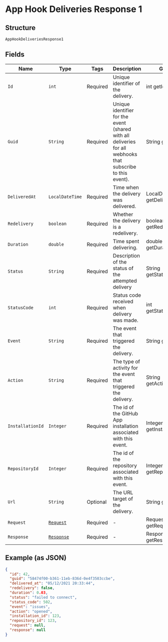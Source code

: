 
# App Hook Deliveries Response 1

## Structure

`AppHookDeliveriesResponse1`

## Fields

| Name | Type | Tags | Description | Getter | Setter |
|  --- | --- | --- | --- | --- | --- |
| `Id` | `int` | Required | Unique identifier of the delivery. | int getId() | setId(int id) |
| `Guid` | `String` | Required | Unique identifier for the event (shared with all deliveries for all webhooks that subscribe to this event). | String getGuid() | setGuid(String guid) |
| `DeliveredAt` | `LocalDateTime` | Required | Time when the delivery was delivered. | LocalDateTime getDeliveredAt() | setDeliveredAt(LocalDateTime deliveredAt) |
| `Redelivery` | `boolean` | Required | Whether the delivery is a redelivery. | boolean getRedelivery() | setRedelivery(boolean redelivery) |
| `Duration` | `double` | Required | Time spent delivering. | double getDuration() | setDuration(double duration) |
| `Status` | `String` | Required | Description of the status of the attempted delivery | String getStatus() | setStatus(String status) |
| `StatusCode` | `int` | Required | Status code received when delivery was made. | int getStatusCode() | setStatusCode(int statusCode) |
| `Event` | `String` | Required | The event that triggered the delivery. | String getEvent() | setEvent(String event) |
| `Action` | `String` | Required | The type of activity for the event that triggered the delivery. | String getAction() | setAction(String action) |
| `InstallationId` | `Integer` | Required | The id of the GitHub App installation associated with this event. | Integer getInstallationId() | setInstallationId(Integer installationId) |
| `RepositoryId` | `Integer` | Required | The id of the repository associated with this event. | Integer getRepositoryId() | setRepositoryId(Integer repositoryId) |
| `Url` | `String` | Optional | The URL target of the delivery. | String getUrl() | setUrl(String url) |
| `Request` | [`Request`](../../doc/models/request.md) | Required | - | Request getRequest() | setRequest(Request request) |
| `Response` | [`Response`](../../doc/models/response.md) | Required | - | Response getResponse() | setResponse(Response response) |

## Example (as JSON)

```json
{
  "id": 42,
  "guid": "58474f00-b361-11eb-836d-0e4f3503ccbe",
  "delivered_at": "05/12/2021 20:33:44",
  "redelivery": false,
  "duration": 0.03,
  "status": "failed to connect",
  "status_code": 502,
  "event": "issues",
  "action": "opened",
  "installation_id": 123,
  "repository_id": 123,
  "request": null,
  "response": null
}
```

